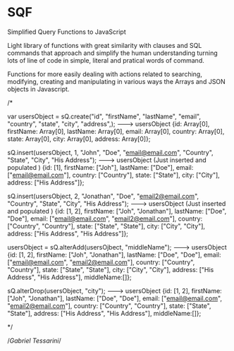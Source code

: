 # SQF
Simplified Query Functions to JavaScript

Light library of functions with great similarity with clauses and SQL commands that approach and simplify the human understanding turning lots of line of code in simple, literal and pratical words of command.

Functions for more easily dealing with actions related to searching, modifying, creating and manipulating in various ways the Arrays and JSON objects in Javascript.

/*

var usersObject = sQ.create("id", "firstName", "lastName", "email", "country", "state", "city", "address",);
---> usersObject {id: Array[0], firstName: Array[0], lastName: Array[0], email: Array[0], country: Array[0], state: Array[0], city: Array[0], address: Array[0]};                   

sQ.insert(usersObject, 1, "John", "Doe", "email@email.com", "Country", "State", "City", "His Address");
---> usersObject (Just inserted and populated ) {id: [1], firstName: ["Joh"], lastName: ["Doe"], email: ["email@email.com"], country: ["Country"], state: ["State"], city: ["City"], address: ["His Address"]};

sQ.insert(usersObject, 2, "Jonathan", "Doe", "email2@email.com", "Country", "State", "City", "His Address");
---> usersObject (Just inserted and populated ) {id: [1, 2], firstName: ["Joh", "Jonathan"], lastName: ["Doe", "Doe"], email: ["email@email.com", "email2@email.com"], country: ["Country", "Country"], state: ["State", "State"], city: ["City", "City"], address: ["His Address", "His Address"]};

usersObject = sQ.alterAdd(usersOjbect, "middleName");
---> usersObject {id: [1, 2], firstName: ["Joh", "Jonathan"], lastName: ["Doe", "Doe"], email: ["email@email.com", "email2@email.com"], country: ["Country", "Country"], state: ["State", "State"], city: ["City", "City"], address: ["His Address", "His Address"], middleName:[]};

sQ.alterDrop(usersObject, "city");
---> usersObject {id: [1, 2], firstName: ["Joh", "Jonathan"], lastName: ["Doe", "Doe"], email: ["email@email.com", "email2@email.com"], country: ["Country", "Country"], state: ["State", "State"], address: ["His Address", "His Address"], middleName:[]};

*/


/*Gabriel Tessarini*/
